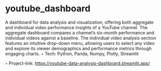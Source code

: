# youtube_dashboard

A dashboard for data analysis and visualization, offering both aggregate and individual video performance insights of a YouTube channel.
The aggregate dashboard compares a channel’s six-month performance and individual videos against a baseline. 
The individual video analysis section features an intuitive drop-down menu, allowing users to select any video and explore its viewer
demographics and performance metrics through engaging charts.
◦ Tech: Python, Panda, Numpy, Plotly, Streamlit

◦ Project-link: https://youtube-data-analysis-dashboard.streamlit.app/
